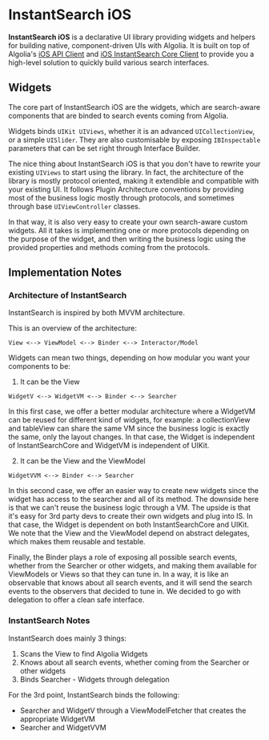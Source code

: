 # InstantSearch iOS

**InstantSearch iOS** is a declarative UI library providing widgets and helpers for building native, component-driven UIs with Algolia.
It is built on top of Algolia's [iOS API Client](https://github.com/algolia/algoliasearch-client-swift) and [iOS InstantSearch Core Client](https://github.com/algolia/instantsearch-core-swift) to provide you a high-level solution to quickly build various search interfaces.

## Widgets

The core part of InstantSearch iOS are the widgets, which are search-aware components that are binded to search events coming from Algolia.

Widgets binds `UIKit UIViews`, whether it is an advanced `UICollectionView`, or a simple `UISlider`.
They are also customisable by exposing `IBInspectable` parameters that can be set right through Interface Builder.

The nice thing about InstantSearch iOS is that you don't have to rewrite your existing `UIViews` to start using the library.
In fact, the architecture of the library is mostly protocol oriented, making it extendible and compatible with your existing UI.
It follows Plugin Architecture conventions by providing most of the business logic mostly through protocols, and sometimes through base `UIViewController` classes.

In that way, it is also very easy to create your own search-aware custom widgets. All it takes is implementing one or more protocols depending on the purpose of the widget, and then writing the business logic using the provided properties and methods coming from the protocols.

## Implementation Notes

### Architecture of InstantSearch

 InstantSearch is inspired by both MVVM architecture.

 This is an overview of the architecture:

 ```
 View <--> ViewModel <--> Binder <--> Interactor/Model
 ```

 Widgets can mean two things, depending on how modular you want your components to be:


 1. It can be the View

 ```
 WidgetV <--> WidgetVM <--> Binder <--> Searcher
 ```

 In this first case, we offer a better modular architecture where a WidgetVM can be reused
 for different kind of widgets, for example: a collectionView and tableView can share
 the same VM since the business logic is exactly the same, only the layout changes.
 In that case, the Widget is independent of InstantSearchCore and WidgetVM is independent of UIKit.


 2. It can be the View and the ViewModel

 ```
 WidgetVVM <--> Binder <--> Searcher
 ```

 In this second case, we offer an easier way to create new widgets since the widget has access
 to the searcher and all of its method. The downside here is that we can't reuse the business logic
 through a VM. The upside is that it's easy for 3rd party devs to create their own widgets and plug into IS.
 In that case, the Widget is dependent on both InstantSearchCore and UIKit.
 We note that the View and the ViewModel depend on abstract delegates, which makes them reusable and testable.

 Finally, the Binder plays a role of exposing all possible search events, whether from the Searcher or other widgets,
 and making them available for ViewModels or Views so that they can tune in.
 In a way, it is like an observable that knows about all search events, and it will send the search events to
 the observers that decided to tune in. We decided to go with delegation to offer a clean safe interface.

### InstantSearch Notes

 InstantSearch does mainly 3 things:
 
 1. Scans the View to find Algolia Widgets
 2. Knows about all search events, whether coming from the Searcher or other widgets
 3. Binds Searcher - Widgets through delegation

For the 3rd point, InstantSearch binds the following:
 
 - Searcher and WidgetV through a ViewModelFetcher that creates the appropriate WidgetVM
 - Searcher and WidgetVVM